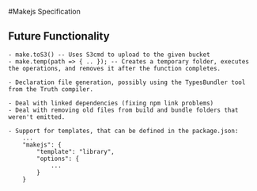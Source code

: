 
#Makejs Specification

## Future Functionality
	
	- make.toS3() -- Uses S3cmd to upload to the given bucket
	- make.temp(path => { .. }); -- Creates a temporary folder, executes the operations, and removes it after the function completes.

	- Declaration file generation, possibly using the TypesBundler tool from the Truth compiler.

	- Deal with linked dependencies (fixing npm link problems)
	- Deal with removing old files from build and bundle folders that weren't emitted.
	
	- Support for templates, that can be defined in the package.json:
		...
		"makejs": {
			"template": "library",
			"options": {
				...
			}
		}
	